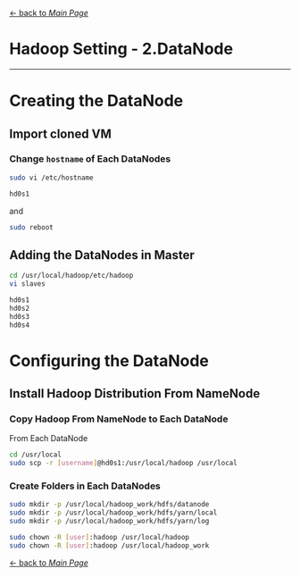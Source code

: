 [← back to *Main Page*](https://github.com/dawkiny/Hadoop/blob/master/README.md)


# Hadoop Setting - 2.DataNode

---
# Creating the DataNode

## Import cloned VM

### Change ```hostname``` of Each DataNodes

```sh
sudo vi /etc/hostname

hd0s1
```
and 
```sh
sudo reboot
```

## Adding the DataNodes in Master

```sh
cd /usr/local/hadoop/etc/hadoop
vi slaves
```

```sh
hd0s1
hd0s2
hd0s3
hd0s4
```

# Configuring the DataNode

## Install Hadoop Distribution From NameNode

### Copy Hadoop From NameNode to Each DataNode

From Each DataNode

```sh
cd /usr/local
sudo scp -r [username]@hd0s1:/usr/local/hadoop /usr/local
```

### Create Folders in Each DataNodes
```sh
sudo mkdir -p /usr/local/hadoop_work/hdfs/datanode
sudo mkdir -p /usr/local/hadoop_work/hdfs/yarn/local
sudo mkdir -p /usr/local/hadoop_work/hdfs/yarn/log

sudo chown -R [user]:hadoop /usr/local/hadoop
sudo chown -R [user]:hadoop /usr/local/hadoop_work
```




[← back to *Main Page*](https://github.com/dawkiny/Hadoop/blob/master/README.md)
